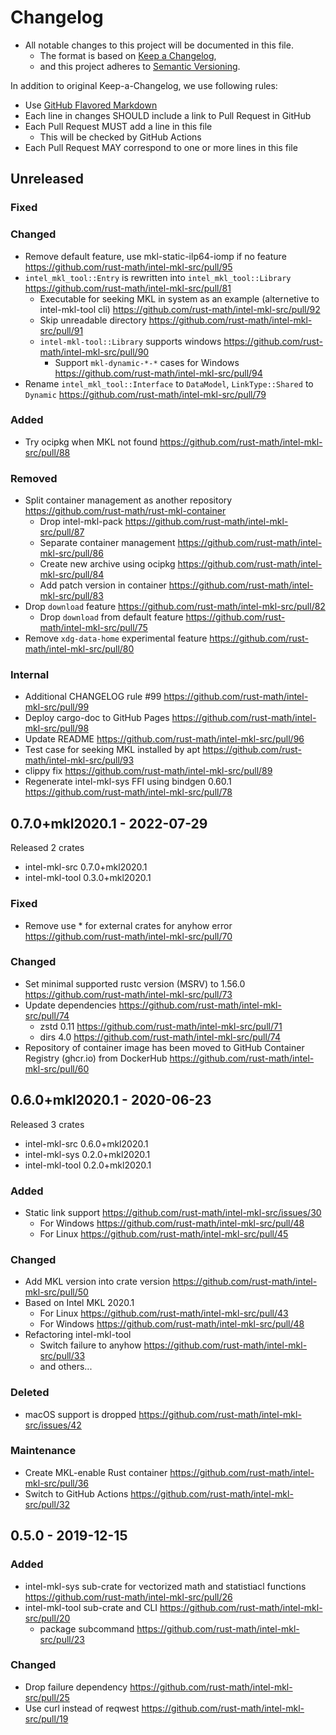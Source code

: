 # Changelog

- All notable changes to this project will be documented in this file.
  - The format is based on [Keep a Changelog](https://keepachangelog.com/en/1.0.0/),
  - and this project adheres to [Semantic Versioning](https://semver.org/spec/v2.0.0.html).

In addition to original Keep-a-Changelog, we use following rules:

- Use [GitHub Flavored Markdown](https://github.github.com/gfm/)
- Each line in changes SHOULD include a link to Pull Request in GitHub
- Each Pull Request MUST add a line in this file
  - This will be checked by GitHub Actions
- Each Pull Request MAY correspond to one or more lines in this file

## Unreleased

### Fixed

### Changed
- Remove default feature, use mkl-static-ilp64-iomp if no feature https://github.com/rust-math/intel-mkl-src/pull/95
- `intel_mkl_tool::Entry` is rewritten into `intel_mkl_tool::Library` https://github.com/rust-math/intel-mkl-src/pull/81
  - Executable for seeking MKL in system as an example (alternetive to intel-mkl-tool cli) https://github.com/rust-math/intel-mkl-src/pull/92
  - Skip unreadable directory https://github.com/rust-math/intel-mkl-src/pull/91
  - `intel-mkl-tool::Library` supports windows https://github.com/rust-math/intel-mkl-src/pull/90
    - Support `mkl-dynamic-*-*` cases for Windows https://github.com/rust-math/intel-mkl-src/pull/94
- Rename `intel_mkl_tool::Interface` to `DataModel`, `LinkType::Shared` to `Dynamic` https://github.com/rust-math/intel-mkl-src/pull/79

### Added
- Try ocipkg when MKL not found https://github.com/rust-math/intel-mkl-src/pull/88

### Removed
- Split container management as another repository https://github.com/rust-math/rust-mkl-container
  - Drop intel-mkl-pack https://github.com/rust-math/intel-mkl-src/pull/87
  - Separate container management https://github.com/rust-math/intel-mkl-src/pull/86
  - Create new archive using ocipkg https://github.com/rust-math/intel-mkl-src/pull/84
  - Add patch version in container https://github.com/rust-math/intel-mkl-src/pull/83
- Drop `download` feature https://github.com/rust-math/intel-mkl-src/pull/82
  - Drop `download` from default feature https://github.com/rust-math/intel-mkl-src/pull/75
- Remove `xdg-data-home` experimental feature https://github.com/rust-math/intel-mkl-src/pull/80

### Internal
- Additional CHANGELOG rule #99 https://github.com/rust-math/intel-mkl-src/pull/99
- Deploy cargo-doc to GitHub Pages https://github.com/rust-math/intel-mkl-src/pull/98
- Update README https://github.com/rust-math/intel-mkl-src/pull/96
- Test case for seeking MKL installed by apt https://github.com/rust-math/intel-mkl-src/pull/93
- clippy fix https://github.com/rust-math/intel-mkl-src/pull/89
- Regenerate intel-mkl-sys FFI using bindgen 0.60.1 https://github.com/rust-math/intel-mkl-src/pull/78

## 0.7.0+mkl2020.1 - 2022-07-29

Released 2 crates

- intel-mkl-src 0.7.0+mkl2020.1
- intel-mkl-tool 0.3.0+mkl2020.1

### Fixed
- Remove use * for external crates for anyhow error https://github.com/rust-math/intel-mkl-src/pull/70

### Changed
- Set minimal supported rustc version (MSRV) to 1.56.0 https://github.com/rust-math/intel-mkl-src/pull/73
- Update dependencies https://github.com/rust-math/intel-mkl-src/pull/74
  - zstd 0.11 https://github.com/rust-math/intel-mkl-src/pull/71
  - dirs 4.0 https://github.com/rust-math/intel-mkl-src/pull/74
- Repository of container image has been moved to GitHub Container Registry (ghcr.io) from DockerHub https://github.com/rust-math/intel-mkl-src/pull/60

## 0.6.0+mkl2020.1 - 2020-06-23

Released 3 crates

- intel-mkl-src 0.6.0+mkl2020.1
- intel-mkl-sys 0.2.0+mkl2020.1
- intel-mkl-tool 0.2.0+mkl2020.1

### Added

- Static link support https://github.com/rust-math/intel-mkl-src/issues/30
  - For Windows https://github.com/rust-math/intel-mkl-src/pull/48
  - For Linux https://github.com/rust-math/intel-mkl-src/pull/45

### Changed
- Add MKL version into crate version https://github.com/rust-math/intel-mkl-src/pull/50
- Based on Intel MKL 2020.1
  - For Linux https://github.com/rust-math/intel-mkl-src/pull/43
  - For Windows https://github.com/rust-math/intel-mkl-src/pull/48
- Refactoring intel-mkl-tool
  - Switch failure to anyhow https://github.com/rust-math/intel-mkl-src/pull/33
  - and others...

### Deleted
- macOS support is dropped https://github.com/rust-math/intel-mkl-src/issues/42

### Maintenance
- Create MKL-enable Rust container https://github.com/rust-math/intel-mkl-src/pull/36
- Switch to GitHub Actions https://github.com/rust-math/intel-mkl-src/pull/32

## 0.5.0 - 2019-12-15

### Added
- intel-mkl-sys sub-crate for vectorized math and statistiacl functions https://github.com/rust-math/intel-mkl-src/pull/26
- intel-mkl-tool sub-crate and CLI https://github.com/rust-math/intel-mkl-src/pull/20
  - package subcommand https://github.com/rust-math/intel-mkl-src/pull/23

### Changed
- Drop failure dependency https://github.com/rust-math/intel-mkl-src/pull/25
- Use curl instead of reqwest https://github.com/rust-math/intel-mkl-src/pull/19
